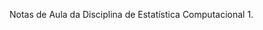 
<!-- README.md is generated from README.Rmd. Please edit that file -->

Notas de Aula da Disciplina de Estatística Computacional 1.
